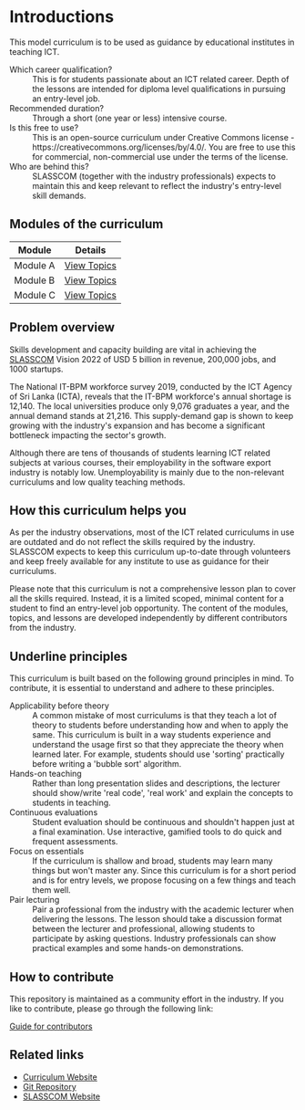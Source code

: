 # Introductions

This model curriculum is to be used as guidance by educational institutes in teaching ICT.

<dl>
<dt>Which career qualification?</dt>
<dd>This is for students passionate about an ICT related career. Depth of the lessons are intended for diploma level qualifications in pursuing an entry-level job.</dd>
<dt>Recommended duration?</dt>
<dd>Through a short (one year or less) intensive course.</dd>
<dt>Is this free to use?</dt>
<dd>This is an open-source curriculum under Creative Commons license - https://creativecommons.org/licenses/by/4.0/. You are free to use this for commercial, non-commercial use under the terms of the license. </dd>
<dt>Who are behind this?</dt>
<dd>SLASSCOM (together with the industry professionals) expects to maintain this and keep relevant to reflect the industry's entry-level skill demands. </dd>
</dl>

## Modules of the curriculum

| Module                         | Details                                                   |
| ------------------------------ | --------------------------------------------------------- |
| Module A         | [View Topics](./module-a/README.md)    |
| Module B         | [View Topics](./module-a/README.md)    |
| Module C         | [View Topics](./module-a/README.md)    |

## Problem overview

Skills development and capacity building are vital in achieving the [SLASSCOM](https://slasscom.lk) Vision 2022 of USD 5 billion in revenue, 200,000 jobs, and 1000 startups.

The National IT-BPM workforce survey 2019, conducted by the ICT Agency of Sri Lanka (ICTA), reveals that the IT-BPM workforce's annual shortage is 12,140. The local universities produce only 9,076 graduates a year, and the annual demand stands at 21,216. This supply-demand gap is shown to keep growing with the industry's expansion and has become a significant bottleneck impacting the sector's growth.

Although there are tens of thousands of students learning ICT related subjects at various courses, their employability in the software export industry is notably low. Unemployability is mainly due to the non-relevant curriculums and low quality teaching methods.

## How this curriculum helps you

As per the industry observations, most of the ICT related curriculums in use are outdated and do not reflect the skills required by the industry. SLASSCOM expects to keep this curriculum up-to-date through volunteers and keep freely available for any institute to use as guidance for their curriculums.

Please note that this curriculum is not a comprehensive lesson plan to cover all the skills required. Instead, it is a limited scoped, minimal content for a student to find an entry-level job opportunity. The content of the modules, topics, and lessons are developed independently by different contributors from the industry.

## Underline principles

This curriculum is built based on the following ground principles in mind. To contribute, it is essential to understand and adhere to these principles.

<dl>
<dt>Applicability before theory</dt>
<dd>A common mistake of most curriculums is that they teach a lot of theory to students before understanding how and when to apply the same. This curriculum is built in a way students experience and understand the usage first so that they appreciate the theory when learned later. For example, students should use 'sorting' practically before writing a 'bubble sort' algorithm.</dd>
<dt>Hands-on teaching</dt>
<dd>Rather than long presentation slides and descriptions, the lecturer should show/write 'real code', 'real work' and explain the concepts to students in teaching.</dd>
<dt>Continuous evaluations</dt>
<dd>Student evaluation should be continuous and shouldn't happen just at a final examination. Use interactive, gamified tools to do quick and frequent assessments.
</dd>
<dt>Focus on essentials</dt>
<dd>If the curriculum is shallow and broad, students may learn many things but won't master any. Since this curriculum is for a short period and is for entry levels, we propose focusing on a few things and teach them well.
</dd>
<dt>Pair lecturing</dt>
<dd>Pair a professional from the industry with the academic lecturer when delivering the lessons. The lesson should take a discussion format between the lecturer and professional, allowing students to participate by asking questions. Industry professionals can show practical examples and some hands-on demonstrations.
</dd>
</dl>

## How to contribute

This repository is maintained as a community effort in the industry. If you like to contribute, please go through the following link:

[Guide for contributors](./CONTRIBUTE.md)

## Related links

- [Curriculum Website](https://slasscom.github.io/slasscom-core-skills-curriculum)
- [Git Repository](https://github.com/SLASSCOM/slasscom-core-skills-curriculum)
- [SLASSCOM Website](https://slasscom.lk)
